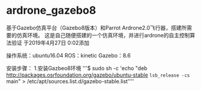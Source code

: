 # ardrone_gazebo8
基于Gazebo仿真平台（Gazebo8版本）和Parrot Ardrone2.0飞行器，搭建所需要的仿真环境。
这是自己随便搭建的一个仿真环境，并进行ardrone的自主控制算法验证 于2019年4月27日 0:02添加

操作系统：ubuntu16.04
ROS：kinetic
Gazebo：8.6

安装步骤：
1.安装Gazbeo8环境
'''$ sudo sh -c 'echo "deb http://packages.osrfoundation.org/gazebo/ubuntu-stable `lsb_release -cs` main" > /etc/apt/sources.list.d/gazebo-stable.list''''
